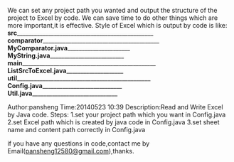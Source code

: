  
   We can set any project path you wanted and output the structure of the project to Excel by code.
   We can save time to do other things which are more important,it is effective.
   Style of Excel which is output by code is like:
________________src________________________________________________________________
________________comparator_________________________________________________________
______________________MyComparator.java____________________________________________
______________________MyString.java________________________________________________
________________main_______________________________________________________________
______________________ListSrcToExcel.java__________________________________________
________________util_______________________________________________________________
______________________Config.java__________________________________________________
______________________Util.java____________________________________________________
 
 
 Author:pansheng
 Time:20140523 10:39
 Description:Read and Write Excel by Java code.
 Steps:
     1.set your project path which you want in Config.java
     2.set Excel path which is created by java code in Config.java
     3.set sheet name and content path correctly in Config.java
   
 if you have any questions in code,contact me by Email(pansheng12580@gmail.com),thanks.